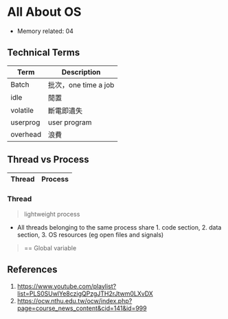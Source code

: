 # All About OS

- Memory related: 04

## Technical Terms

| Term | Description |
| ---- | ----------- |
| Batch | 批次，one time a job |
| idle |  閒置 |
| volatile | 斷電即遺失 |
| userprog | user program |
| overhead | 浪費 |

## Thread vs Process

| Thread | Process |
| ------ | ------- |

### Thread

> lightweight process

- All threads belonging to the same process share 1. code section, 2. data section, 3. OS resources (eg open files and signals)

> == Global variable

## References

1. https://www.youtube.com/playlist?list=PLS0SUwlYe8czigQPzgJTH2rJtwm0LXvDX
2. https://ocw.nthu.edu.tw/ocw/index.php?page=course_news_content&cid=141&id=999
